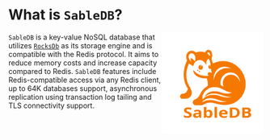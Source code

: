 # What is `SableDB`?

<img src="images/sabledb.svg" width="200" height="200" align="right" />

`SableDB` is a key-value NoSQL database that utilizes [`RocksDb`][3] as its storage engine and is compatible with the Redis protocol.
It aims to reduce memory costs and increase capacity compared to Redis. `SableDB` features include Redis-compatible access via
any Redis client, up to 64K databases support, asynchronous replication using transaction log tailing and TLS connectivity support.


[3]: https://rocksdb.org/
